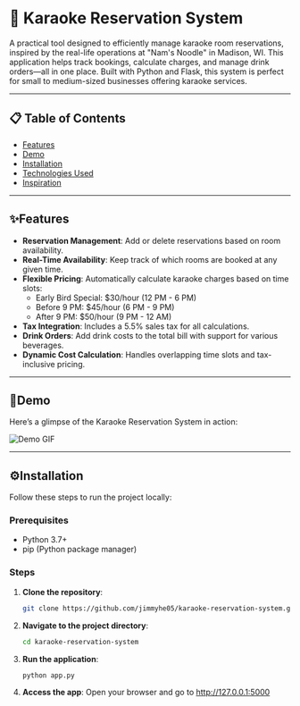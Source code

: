 # 🎤 Karaoke Reservation System

A practical tool designed to efficiently manage karaoke room reservations, inspired by the real-life operations at "Nam's Noodle" in Madison, WI. This application helps track bookings, calculate charges, and manage drink orders—all in one place. Built with Python and Flask, this system is perfect for small to medium-sized businesses offering karaoke services.

---

## 📋 Table of Contents

- [Features](#features)
- [Demo](#demo)
- [Installation](#installation)
- [Technologies Used](#technologies-used)
- [Inspiration](#inspiration)

---

## ✨Features

- **Reservation Management**: Add or delete reservations based on room availability.
- **Real-Time Availability**: Keep track of which rooms are booked at any given time.
- **Flexible Pricing**: Automatically calculate karaoke charges based on time slots:
  - Early Bird Special: $30/hour (12 PM - 6 PM)
  - Before 9 PM: $45/hour (6 PM - 9 PM)
  - After 9 PM: $50/hour (9 PM - 12 AM)
- **Tax Integration**: Includes a 5.5% sales tax for all calculations.
- **Drink Orders**: Add drink costs to the total bill with support for various beverages.
- **Dynamic Cost Calculation**: Handles overlapping time slots and tax-inclusive pricing.

---

## 🎥Demo

Here’s a glimpse of the Karaoke Reservation System in action:

![Demo GIF](demo.gif)  
<!-- *(If the GIF isn’t loading, check out the [live demo](#))* -->

---

## ⚙️Installation

Follow these steps to run the project locally:

### Prerequisites
- Python 3.7+
- pip (Python package manager)

### Steps

1. **Clone the repository**:
   ```bash
   git clone https://github.com/jimmyhe05/karaoke-reservation-system.git
2. **Navigate to the project directory**:
   ```bash
   cd karaoke-reservation-system
4. **Run the application**:
   ```bash
   python app.py
6. **Access the app**:
   Open your browser and go to http://127.0.0.1:5000
   
